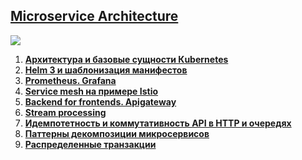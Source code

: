 ## **[Microservice Architecture](https://otus.ru/lessons/microservice-architecture/)** 

![](https://img.shields.io/github/languages/top/never-sleeps/microservice-architecture)

1. **[Архитектура и базовые сущности Кubernetes](https://github.com/never-sleeps/microservice-architecture/tree/master/homework-01)** 
2. **[Helm 3 и шаблонизация манифестов](https://github.com/never-sleeps/microservice-architecture/tree/master/homework-02)**
3. **[Prometheus. Grafana](https://github.com/never-sleeps/microservice-architecture/tree/master/homework-03)**
4. **[Service mesh на примере Istio](https://github.com/never-sleeps/microservice-architecture-istio)**
5. **[Backend for frontends. Apigateway](https://github.com/never-sleeps/microservice-architecture/tree/master/homework-05-APIgateway)**
6. **[Stream processing](https://github.com/never-sleeps/microservice-architecture/tree/master/homework-06-stream-processing)**
7. **[Идемпотетность и коммутативность API в HTTP и очередях](https://github.com/never-sleeps/microservice-architecture/tree/master/homework-07-idempotency)**
8. **[Паттерны декомпозиции микросервисов](https://github.com/never-sleeps/microservice-architecture/tree/master/homework-08-decomposition-of-microservices)**
9. **[Распределенные транзакции](https://github.com/never-sleeps/microservice-architecture/tree/master/homework-09-saga)**
